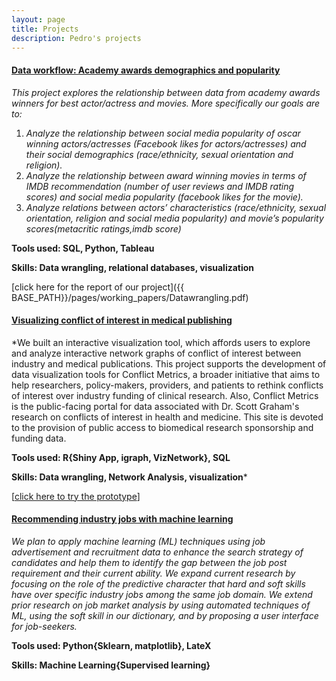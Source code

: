 ```yaml
---
layout: page
title: Projects
description: Pedro's projects
---
```




#### <u>Data workflow: Academy awards demographics and popularity</u>
<i>This project explores the relationship between data from academy awards winners for best actor/actress and movies. More specifically our goals are to:</i>
1. <i>Analyze the relationship between social media popularity of oscar winning actors/actresses (Facebook likes for actors/actresses) and their social demographics (race/ethnicity, sexual orientation and religion).</i>
2. <i>Analyze the relationship between award winning movies in terms of IMDB recommendation (number of user reviews and IMDB rating scores) and social media popularity (facebook likes for the movie).</i>
3. <i>Analyze relations between actors’ characteristics (race/ethnicity, sexual orientation, religion and social media popularity) and movie’s popularity scores(metacritic ratings,imdb score)</i>

<b>Tools used: SQL, Python, Tableau</b>

<b>Skills: Data wrangling, relational databases, visualization</b>

[click here for the report of our project]({{ BASE_PATH}}/pages/working_papers/Datawrangling.pdf)

#### <u>Visualizing conflict of interest in medical publishing</u>
*We built an interactive visualization tool, which affords users to explore and analyze interactive network graphs of conflict of interest between industry and medical publications.
This project supports the development of data visualization tools for Conflict Metrics, a broader initiative that aims to help researchers, policy-makers, providers, and patients to rethink conflicts of interest over industry funding of clinical research. Also, Conflict Metrics is the public-facing portal for data associated with Dr. Scott Graham's research on conflicts of interest in health and medicine. This site is devoted to the provision of public access to biomedical research sponsorship and funding data.

<b>Tools used: R{Shiny App, igraph, VizNetwork}, SQL</b>

<b>Skills: Data wrangling, Network Analysis, visualization</b>*

[<a href="http://129.114.17.166/visnetwork/">click here to try the prototype</a>]


#### <u>Recommending industry jobs with machine learning</u>
*We plan to apply machine learning (ML) techniques using job advertisement and recruitment data to enhance the search strategy of candidates and help them to identify the gap between the job post requirement and their current ability. We expand current research by focusing on the role of the predictive character that hard and soft skills have over specific industry jobs among the same job domain. We extend prior research on job market analysis by using automated techniques of ML, using the soft skill in our dictionary, and by proposing a user interface for job-seekers.*

<b> Tools used: Python{Sklearn, matplotlib}, LateX </b>

<b>Skills: Machine Learning{Supervised learning} </b>


<!-- Note: this is how to write a comment in HTML. Everything in here won't show up on your webpage.-->

<!--
To increase the size of the title, use fewer # in front of the paper title.
To decrease the size of the title, use more #.
To remove the italics, remove the * before and after the description
To remove the underline from the title, remove the <u> tags (<u> and </u>)
-->

